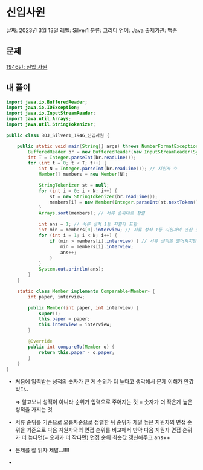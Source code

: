 # 신입사원

날짜: 2023년 3월 13일
레벨: Silver1
분류: 그리디
언어: Java
출제기관: 백준

## 문제

[1946번: 신입 사원](https://www.acmicpc.net/problem/1946)

## 내 풀이

```java
import java.io.BufferedReader;
import java.io.IOException;
import java.io.InputStreamReader;
import java.util.Arrays;
import java.util.StringTokenizer;

public class BOJ_Silver1_1946_신입사원 {

	public static void main(String[] args) throws NumberFormatException, IOException {
		BufferedReader br = new BufferedReader(new InputStreamReader(System.in));
		int T = Integer.parseInt(br.readLine());
		for (int t = 0; t < T; t++) {
			int N = Integer.parseInt(br.readLine()); // 지원자 수
			Member[] members = new Member[N];

			StringTokenizer st = null;
			for (int i = 0; i < N; i++) {
				st = new StringTokenizer(br.readLine());
				members[i] = new Member(Integer.parseInt(st.nextToken()), Integer.parseInt(st.nextToken()));
			}
			Arrays.sort(members); // 서류 순위대로 정렬

			int ans = 1; // 서류 성적 1등 지원자 포함
			int min = members[0].interview; // 서류 성적 1등 지원자의 면접 순위
			for (int i = 1; i < N; i++) {
				if (min > members[i].interview) { // 서류 성적은 떨어지지만 면접 순위는 높은 경우
					min = members[i].interview;
					ans++;
				}
			}
			System.out.println(ans);
		}
	}

	static class Member implements Comparable<Member> {
		int paper, interview;

		public Member(int paper, int interview) {
			super();
			this.paper = paper;
			this.interview = interview;
		}

		@Override
		public int compareTo(Member o) {
			return this.paper - o.paper;
		}
	}
}
```

- 처음에 입력받는 성적의 숫자가 큰 게 순위가 더 높다고 생각해서 문제 이해가 안갔었다..
    
    ⇒ 알고보니 성적이 아니라 순위가 입력으로 주어지는 것 = 숫자가 더 작은게 높은 성적을 가지는 것
    
- 서류 순위를 기준으로 오름차순으로 정렬한 뒤 순위가 제일 높은 지원자의 면접 순위을 기준으로 다음 지원자와의 면접 순위를 비교해서 만약 다음 지원자 면접 순위가 더 높다면(= 숫자가 더 작다면) 면접 순위 최솟값 갱신해주고 ans++
- 문제를 잘 읽자 제발…!!!!
-